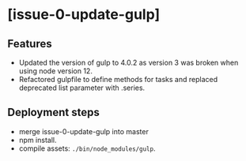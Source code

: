 # [issue-0-update-gulp]

## Features
- Updated the version of gulp to 4.0.2 as version 3 was broken when using node version 12.
- Refactored gulpfile to define methods for tasks and replaced deprecated list parameter with .series.
## Deployment steps
- merge issue-0-update-gulp into master
- npm install.
- compile assets: `./bin/node_modules/gulp`.

